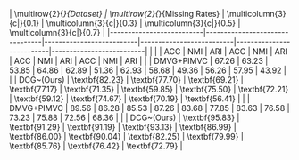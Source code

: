 | \multirow{2}{*}{Dataset} | \multirow{2}{*}{Missing Rates} | \multicolumn{3}{c|}{0.1} | \multicolumn{3}{c|}{0.3} | \multicolumn{3}{c|}{0.5} | \multicolumn{3}{c|}{0.7} |
|--------------------------|--------------------------------|--------------------------|--------------------------|--------------------------|--------------------------|
|                          |                                | ACC                      | NMI                      | ARI                      | ACC                      | NMI            | ARI            | ACC            | NMI            | ARI            | ACC            | NMI            | ARI            |
|                          | DMVG+PIMVC                     | 67.26                    | 63.23                    | 53.85                    | 64.86                    | 62.89          | 51.36          | 62.93          | 58.68          | 49.36          | 56.26          | 57.95          | 43.92          |
|                          | DCG~(Ours)                     | \textbf{82.23}           | \textbf{77.70}           | \textbf{69.21}           | \textbf{77.17}           | \textbf{71.35} | \textbf{59.85} | \textbf{75.50} | \textbf{72.21} | \textbf{59.12} | \textbf{74.67} | \textbf{70.19} | \textbf{56.41} |
|                          | DMVG+PIMVC                     | 89.56                    | 86.28                    | 85.53                    | 87.26                    | 83.68          | 77.85          | 83.63          | 76.58          | 73.23          | 75.88          | 72.56          | 68.36          |
|                          | DCG~(Ours)                     | \textbf{95.83}           | \textbf{91.29}           | \textbf{91.19}           | \textbf{93.13}           | \textbf{86.99} | \textbf{86.00} | \textbf{90.04} | \textbf{82.25} | \textbf{79.99} | \textbf{85.76} | \textbf{76.42} | \textbf{72.79} |
